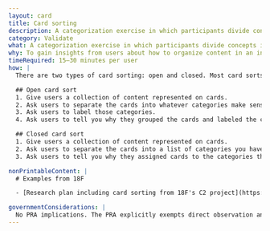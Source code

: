 ```yaml
---
layout: card
title: Card sorting
description: A categorization exercise in which participants divide concepts into different groups based on their
category: Validate
what: A categorization exercise in which participants divide concepts into different groups based on their understanding of those concepts.
why: To gain insights from users about how to organize content in an intuitive way.
timeRequired: 15–30 minutes per user
how: |
  There are two types of card sorting: open and closed. Most card sorts are performed with one user at a time, but you can also do the exercise with groups of two to three people.

  ## Open card sort
  1. Give users a collection of content represented on cards.
  2. Ask users to separate the cards into whatever categories make sense to them.
  3. Ask users to label those categories.
  4. Ask users to tell you why they grouped the cards and labeled the categories as they did.

  ## Closed card sort
  1. Give users a collection of content represented on cards.
  2. Ask users to separate the cards into a list of categories you have predefined.
  3. Ask users to tell you why they assigned cards to the categories they did.

nonPrintableContent: |
  # Examples from 18F

  - [Research plan including card sorting from 18F's C2 project](https://github.com/18F/C2/wiki/Sprint-5:-Interaction-model-June-2016)

governmentConsiderations: |
  No PRA implications. The PRA explicitly exempts direct observation and non-standardized conversation, 5 CFR 1320.3(h)3. It also explicitly excludes tests of knowledge or aptitude, 5 CFR 1320.3(h)7, which is essentially what a card sort tests (though in our case, a poor result is our fault).
---
```

